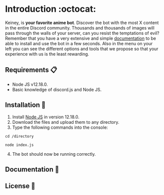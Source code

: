 # Introduction :octocat:

Keiney, is **your favorite anime bot**. Discover the bot with the most X content in the entire Discord community. Thousands and thousands of images will pass through the walls of your server, can you resist the temptations of evil?
Remember that you have a very extensive and simple [documentation](https://keiney.com/documentation/) to be able to install and use the bot in a few seconds. Also in the menu on your left you can see the different options and tools that we propose so that your experience with us is the least rewarding.

## Requirements 📋

- Node JS v12.18.0.
- Basic knowledge of discord.js and Node JS.

## Installation 🔧

1. Install [Node JS](https://nodejs.org/) in version 12.18.0.
2. Download the files and upload them to any directory.
3. Type the following commands into the console:
```
cd /directory
```
```
node index.js
```
4. The bot should now be running correctly.

## Documentation 📖

## License 📄
